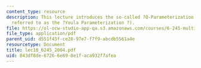 ```yaml
---
content_type: resource
description: This lecture introduces the so-called ?Q-Parameterization ? (sometimes
  referred to as the ?Youla Parameterization ?).
file: https://ol-ocw-studio-app-qa.s3.amazonaws.com/courses/6-245-multivariable-control-systems-spring-2004/843df8de67266e698e1faca932f7afea_lec10_6245_2004.pdf
file_type: application/pdf
parent_uid: d551f45f-ce28-97e7-f7f9-abcdb5561a4e
resourcetype: Document
title: lec10_6245_2004.pdf
uid: 843df8de-6726-6e69-8e1f-aca932f7afea
---
```


